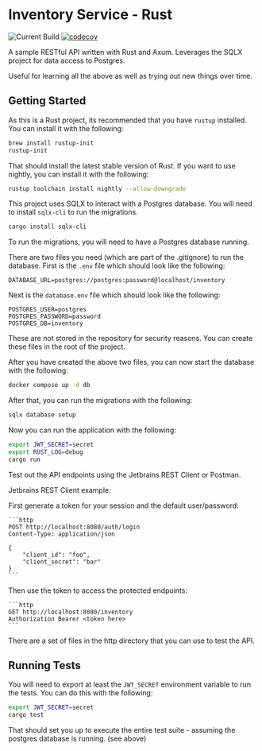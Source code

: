 # Inventory Service - Rust

![Current Build](https://github.com/tdrozdowski/inventory-service-rs/actions/workflows/main.yml/badge.svg)
[![codecov](https://codecov.io/github/tdrozdowski/inventory-service-rs/graph/badge.svg?token=GG5U2E7ZON)](https://codecov.io/github/tdrozdowski/inventory-service-rs)

A sample RESTful API written with Rust and Axum. Leverages the SQLX project for data access to Postgres.

Useful for learning all the above as well as trying out new things over time.

## Getting Started

As this is a Rust project, its recommended that you have `rustup` installed. You can install it with the following:

```bash
brew install rustup-init
rustup-init
```

That should install the latest stable version of Rust. If you want to use nightly, you can install it with the
following:

```bash
rustup toolchain install nightly --allow-downgrade
```

This project uses SQLX to interact with a Postgres database. You will need to install `sqlx-cli` to run the migrations.

```bash
cargo install sqlx-cli
```

To run the migrations, you will need to have a Postgres database running.

There are two files you need (which are part of the .gitignore) to run the database.
First is the `.env` file which should look like the following:

```
DATABASE_URL=postgres://postgres:password@localhost/inventory
```

Next is the `database.env` file which should look like the following:

```
POSTGRES_USER=postgres
POSTGRES_PASSWORD=password
POSTGRES_DB=inventory
``` 

These are not stored in the repository for security reasons. You can create these files in the root of the project.

After you have created the above two files, you can now start the database with the following:

```bash
docker compose up -d db
```

After that, you can run the migrations with the following:

```bash
sqlx database setup
```

Now you can run the application with the following:

```bash
export JWT_SECRET=secret
export RUST_LOG=debug
cargo run
```
Test out the API endpoints using the Jetbrains REST Client or Postman.

Jetbrains REST Client example:

First generate a token for your session and the default user/password:
    
    ```http
    POST http://localhost:8080/auth/login
    Content-Type: application/json
    
    {
        "client_id": "foo",
        "client_secret": "bar"
    }
    ```

Then use the token to access the protected endpoints:

    ```http
    GET http://localhost:8080/inventory
    Authorization Bearer <token here>
    ```
There are a set of files in the http directory that you can use to test the API.

## Running Tests
You will need to export at least the `JWT_SECRET` environment variable to run the tests. You can do this with the following:

```bash
export JWT_SECRET=secret
cargo test
```
That should set you up to execute the entire test suite - assuming the postgres database is running. (see above)